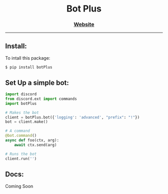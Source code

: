 <h1 align="center">Bot Plus</h1>
<h3 align="center"><a href="https://pypi.org/project/botPlus/">Website</a></h3>


--- 

## Install:
To intall this package:
```console
$ pip install botPlus
```

## Set Up a simple bot:
```py
import discord
from discord.ext import commands
import botPlus

# Makes the bot 
client = botPlus.bot({'logging': 'advanced', "prefix": "!"})
bot = client.make()

# A command
@bot.command()
async def foo(ctx, arg):
    await ctx.send(arg)

# Runs the bot
client.run('')
```

## Docs:
Coming Soon